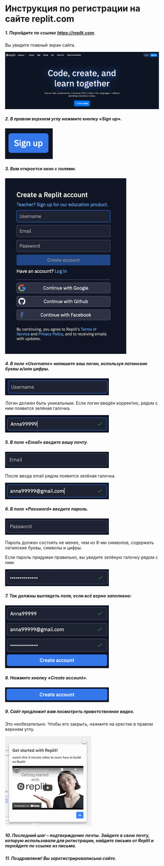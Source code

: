 # Инструкция по регистрации на сайте replit.com 

##### 1. Перейдите по ссылке https://replit.com.

Вы увидите главный экран сайта.

![](pic/image2.png)

##### 2. В правом верхнем углу нажмите кнопку «Sign up».

![](pic/image9.png)

##### 3. Вам откроется окно с полями.

![](pic/image3.png)

##### 4. В поле «Username»  напишите ваш логин, используя латинские буквы и/или цифры.

![](pic/image13.png)

Логин должен быть уникальным. Если логин введён корректно, рядом с ним появится зелёная галочка.

![](pic/image6.png)

##### 5. В поле «Email»  введите вашу почту.

![](pic/image8.png)
 
После ввода email рядом появится зелёная галочка. 

![](pic/image11.png)

##### 6. В поле «Password»  введите пароль.

![](pic/image12.png)

Пароль должен состоять не менее, чем из 8-ми символов, содержать латинские буквы, символы и цифры.

Если пароль придуман правильно, вы увидите зелёную галочку рядом с ним:

![](pic/image7.png)

##### 7. Так должны выглядеть поля, если всё верно заполнено: 

![](pic/image5.png)

##### 8. Нажмите кнопку «Create account». 

![](pic/image4.png)

##### 9. Сайт предложит вам посмотреть приветственное видео.
Это необязательно. Чтобы его закрыть, нажмите на крестик в правом верхнем углу.

![](pic/image1.png)

##### 10. Последний шаг – подтверждение почты. Зайдите в свою почту, которую использовали для регистрации, найдите письмо от Replit и перейдите по ссылке из письма.

##### 11. Поздравляем! Вы зарегистрировалисьна сайте. 

